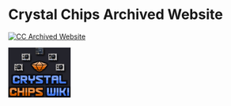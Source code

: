 # Crystal Chips Archived Website

[![CC Archived Website](https://ps2modchiptutorials.com/crystal-chips/cc-site-backup/img/banner468_2.gif)](cc-site-backup/index.htm)



[![CC Archived Wiki](cc-site-backup/img/wiki.png)](cc-site-backup/index.htm)